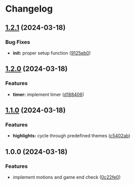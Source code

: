 # Changelog

## [1.2.1](https://github.com/NStefan002/15puzzle.nvim/compare/v1.2.0...v1.2.1) (2024-03-18)


### Bug Fixes

* **init:** proper setup function ([9125eb0](https://github.com/NStefan002/15puzzle.nvim/commit/9125eb0a6135205d9d91e45b7a8cb410865f3b3f))

## [1.2.0](https://github.com/NStefan002/15puzzle.nvim/compare/v1.1.0...v1.2.0) (2024-03-18)


### Features

* **timer:** implement timer ([d188406](https://github.com/NStefan002/15puzzle.nvim/commit/d18840648cf413219da67a1b535d8b9a248d98d5))

## [1.1.0](https://github.com/NStefan002/15puzzle.nvim/compare/v1.0.0...v1.1.0) (2024-03-18)


### Features

* **highlights:** cycle through predefined themes ([c5402ab](https://github.com/NStefan002/15puzzle.nvim/commit/c5402abb60be1bc50b89e3cf5cc0856992187d60))

## 1.0.0 (2024-03-18)


### Features

* implement motions and game end check ([0c22fe0](https://github.com/NStefan002/15puzzle.nvim/commit/0c22fe080fdaab43c5d5b313bf6f55cbd6bb5721))
